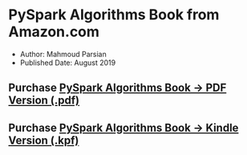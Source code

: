 # PySpark Algorithms Book from Amazon.com

* Author: Mahmoud Parsian
* Published Date: August 2019

## Purchase [PySpark Algorithms Book &rarr; PDF Version (.pdf)](https://www.amazon.com/PySpark-Algorithms-Mahmoud-Parsian-ebook/dp/B07WQHTVCJ/)

## Purchase [PySpark Algorithms Book &rarr; Kindle Version (.kpf)](https://www.amazon.com/dp/B07X4B2218/ref=sr_1_2)

